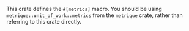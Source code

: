 This crate defines the `#[metrics]` macro. You should be using
`metrique::unit_of_work::metrics` from the `metrique` crate,
rather than referring to this crate directly.
